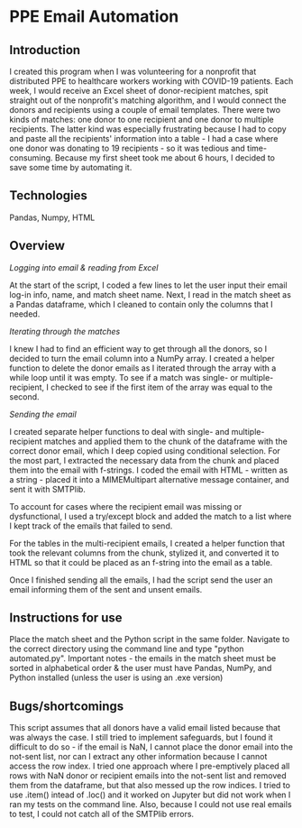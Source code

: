 # PPE Email Automation

## Introduction

I created this program when I was volunteering for a nonprofit that
distributed PPE to healthcare workers working with COVID-19 patients.
Each week, I would receive an Excel sheet of donor-recipient matches, spit
straight out of the nonprofit's matching algorithm, and I would connect
the donors and recipients using a couple of email templates. There were two
kinds of matches: one donor to one recipient and one donor to multiple
recipients. The latter kind was especially frustrating because I had to copy
and paste all the recipients' information into a table - I had a case
where one donor was donating to 19 recipients - so it was tedious and
time-consuming. Because my first sheet took me about 6 hours, I decided to save
some time by automating it.

## Technologies 

Pandas, Numpy, HTML

## Overview

*Logging into email & reading from Excel*

At the start of the script, I coded a few lines to let the user input their
email log-in info, name, and match sheet name. Next, I read in the match sheet
as a Pandas dataframe, which I cleaned to contain only the columns that I
needed.

*Iterating through the matches*

I knew I had to find an efficient way to get through all the donors, so I
decided to turn the email column into a NumPy array. I created a helper function 
to delete the donor emails as I iterated through the array with a while loop
until it was empty. To see if a match was single- or multiple-recipient, I
checked to see if the first item of the array was equal to the second.

*Sending the email*

I created separate helper functions to deal with single- and multiple-recipient
matches and applied them to the chunk of the dataframe with the correct donor
email, which I deep copied using conditional selection. For the most part, I
extracted the necessary data from the chunk and placed them into the email with
f-strings. I coded the email with HTML - written as a string - placed it into
a MIMEMultipart alternative message container, and sent it with SMTPlib.

To account for cases where the recipient email was missing or dysfunctional,
I used a try/except block and added the match to a list where I kept track of
the emails that failed to send.

For the tables in the multi-recipient emails, I created a helper function that
took the relevant columns from the chunk, stylized it, and converted it to
HTML so that it could be placed as an f-string into the email as a table.

Once I finished sending all the emails, I had the script send the user an
email informing them of the sent and unsent emails.

## Instructions for use

Place the match sheet and the Python script in the same folder. Navigate
to the correct directory using the command line and type "python automated.py".
Important notes - the emails in the match sheet must be sorted in alphabetical
order & the user must have Pandas, NumPy, and Python installed (unless the user
is using an .exe version)

## Bugs/shortcomings

This script assumes that all donors have a valid email listed because that was
always the case. I still tried to implement safeguards, but I found it difficult
to do so - if the email is NaN, I cannot place the donor email into the not-sent 
list, nor can I extract any other information because I cannot access the row
index. I tried one approach where I pre-emptively placed all rows with
NaN donor or recipient emails into the not-sent list and removed them from the
dataframe, but that also messed up the row indices. I tried to use .item()
intead of .loc() and it worked on Jupyter but did not work when I ran my tests
on the command line. Also, because I could not use real emails to test, I could
not catch all of the SMTPlib errors.
